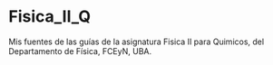 # Fisica_II_Q
Mis fuentes de las guías de la asignatura Fisica II para Quimicos, del Departamento de Física, FCEyN, UBA.

